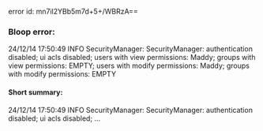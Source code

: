 error id: mn7il2YBb5m7d+5+/WBRzA==
### Bloop error:

24/12/14 17:50:49 INFO SecurityManager: SecurityManager: authentication disabled; ui acls disabled; users with view permissions: Maddy; groups with view permissions: EMPTY; users with modify permissions: Maddy; groups with modify permissions: EMPTY
#### Short summary: 

24/12/14 17:50:49 INFO SecurityManager: SecurityManager: authentication disabled; ui acls disabled; ...